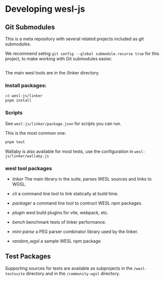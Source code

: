 # Developing wesl-js

## Git Submodules

This is a meta repository with several related projects
included as git submodules. 

We recommend seting `git config --global submodule.recurse true` for this project,
to make working with Git submodules easier.

## 

The main wesl tools are in the /linker directory.

### Install packages:

```sh
cd wesl-js/linker
pnpm install
```

### Scripts

See `wesl-js/linker/package.json` for scripts you can run. 

This is the most common one:

```sh
pnpm test
```

Wallaby is also available for most tests, use the configuration in `wesl-js/linker/wallaby.js`

### wesl tool packages

- *linker* The main library in the suite,
parses WESL sources and links to WGSL.
- *cli* a command line tool to link statically at build time.
- *packager* a command line tool to contruct
WESL npm packages.
- *plugin* wesl build plugins for vite, webpack, etc.

- *bench* benchmark tests of linker performance.
- *mini-parse* a PEG parser combinator library used by the linker.
- *random_wgsl* a sample WESL npm package

## Test Packages
Supporting sources for tests are available as subprojects in the
`/wesl-testsuite` directory
and in the `/community-wgsl` directory.